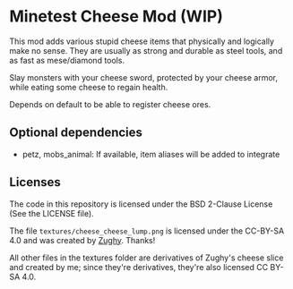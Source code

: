 # Minetest Cheese Mod (WIP)
This mod adds various stupid cheese items that physically and logically make no sense.
They are usually as strong and durable as steel tools, and as fast as mese/diamond tools.

Slay monsters with your cheese sword, protected by your cheese armor, while eating
some cheese to regain health.

Depends on default to be able to register cheese ores.

## Optional dependencies
* petz, mobs_animal: If available, item aliases will be added to integrate

## Licenses
The code in this repository is licensed under the BSD 2-Clause License
(See the LICENSE file).

The file `textures/cheese_cheese_lump.png` is licensed under the CC-BY-SA 4.0
and was created by [Zughy](https://github.com/Zughy). Thanks!

All other files in the textures folder are derivatives of Zughy's cheese slice and
created by me; since they're derivatives, they're also licensed CC BY-SA 4.0.
